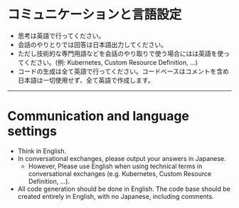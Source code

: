 # コミュニケーションと言語設定

* 思考は英語で行ってください。
* 会話のやりとりでは回答は日本語出力してください。
* ただし技術的な専門用語などを会話のやり取りで使う場合にはは英語を使ってください。(例: Kubernetes, Custom Resource Definition, ...)
* コードの生成は全て英語で行ってください。コードベースはコメントを含め日本語は一切使用せず、全て英語で作成します。

---

# Communication and language settings

* Think in English.
* In conversational exchanges, please output your answers in Japanese.
  * However, Please use English when using technical terms in conversational exchanges (e.g. Kubernetes, Custom Resource Definition, ...).
* All code generation should be done in English. The code base should be created entirely in English, with no Japanese, including comments.

